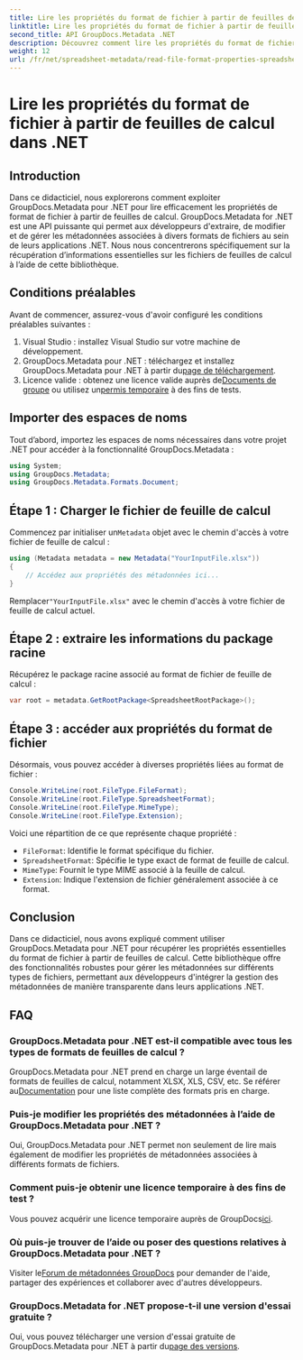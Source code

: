 ```yaml
---
title: Lire les propriétés du format de fichier à partir de feuilles de calcul dans .NET
linktitle: Lire les propriétés du format de fichier à partir de feuilles de calcul dans .NET
second_title: API GroupDocs.Metadata .NET
description: Découvrez comment lire les propriétés du format de fichier de feuille de calcul à l’aide de GroupDocs.Metadata pour .NET. Accédez au format de fichier, au type MIME et bien plus encore avec de simples appels API.
weight: 12
url: /fr/net/spreadsheet-metadata/read-file-format-properties-spreadsheets/
---
```


# Lire les propriétés du format de fichier à partir de feuilles de calcul dans .NET

## Introduction
Dans ce didacticiel, nous explorerons comment exploiter GroupDocs.Metadata pour .NET pour lire efficacement les propriétés de format de fichier à partir de feuilles de calcul. GroupDocs.Metadata for .NET est une API puissante qui permet aux développeurs d'extraire, de modifier et de gérer les métadonnées associées à divers formats de fichiers au sein de leurs applications .NET. Nous nous concentrerons spécifiquement sur la récupération d’informations essentielles sur les fichiers de feuilles de calcul à l’aide de cette bibliothèque.
## Conditions préalables
Avant de commencer, assurez-vous d'avoir configuré les conditions préalables suivantes :
1. Visual Studio : installez Visual Studio sur votre machine de développement.
2.  GroupDocs.Metadata pour .NET : téléchargez et installez GroupDocs.Metadata pour .NET à partir du[page de téléchargement](https://releases.groupdocs.com/metadata/net/).
3.  Licence valide : obtenez une licence valide auprès de[Documents de groupe](https://purchase.groupdocs.com/buy) ou utilisez un[permis temporaire](https://purchase.groupdocs.com/temporary-license/) à des fins de tests.

## Importer des espaces de noms
Tout d’abord, importez les espaces de noms nécessaires dans votre projet .NET pour accéder à la fonctionnalité GroupDocs.Metadata :
```csharp
using System;
using GroupDocs.Metadata;
using GroupDocs.Metadata.Formats.Document;
```
## Étape 1 : Charger le fichier de feuille de calcul
 Commencez par initialiser un`Metadata` objet avec le chemin d'accès à votre fichier de feuille de calcul :
```csharp
using (Metadata metadata = new Metadata("YourInputFile.xlsx"))
{
    // Accédez aux propriétés des métadonnées ici...
}
```
 Remplacer`"YourInputFile.xlsx"` avec le chemin d'accès à votre fichier de feuille de calcul actuel.
## Étape 2 : extraire les informations du package racine
Récupérez le package racine associé au format de fichier de feuille de calcul :
```csharp
var root = metadata.GetRootPackage<SpreadsheetRootPackage>();
```
## Étape 3 : accéder aux propriétés du format de fichier
Désormais, vous pouvez accéder à diverses propriétés liées au format de fichier :
```csharp
Console.WriteLine(root.FileType.FileFormat);
Console.WriteLine(root.FileType.SpreadsheetFormat);
Console.WriteLine(root.FileType.MimeType);
Console.WriteLine(root.FileType.Extension);
```
Voici une répartition de ce que représente chaque propriété :
- `FileFormat`: Identifie le format spécifique du fichier.
- `SpreadsheetFormat`: Spécifie le type exact de format de feuille de calcul.
- `MimeType`: Fournit le type MIME associé à la feuille de calcul.
- `Extension`: Indique l'extension de fichier généralement associée à ce format.

## Conclusion
Dans ce didacticiel, nous avons expliqué comment utiliser GroupDocs.Metadata pour .NET pour récupérer les propriétés essentielles du format de fichier à partir de feuilles de calcul. Cette bibliothèque offre des fonctionnalités robustes pour gérer les métadonnées sur différents types de fichiers, permettant aux développeurs d'intégrer la gestion des métadonnées de manière transparente dans leurs applications .NET.

## FAQ
### GroupDocs.Metadata pour .NET est-il compatible avec tous les types de formats de feuilles de calcul ?
 GroupDocs.Metadata pour .NET prend en charge un large éventail de formats de feuilles de calcul, notamment XLSX, XLS, CSV, etc. Se référer au[Documentation](https://tutorials.groupdocs.com/metadata/net/) pour une liste complète des formats pris en charge.
### Puis-je modifier les propriétés des métadonnées à l’aide de GroupDocs.Metadata pour .NET ?
Oui, GroupDocs.Metadata pour .NET permet non seulement de lire mais également de modifier les propriétés de métadonnées associées à différents formats de fichiers.
### Comment puis-je obtenir une licence temporaire à des fins de test ?
 Vous pouvez acquérir une licence temporaire auprès de GroupDocs[ici](https://purchase.groupdocs.com/temporary-license/).
### Où puis-je trouver de l’aide ou poser des questions relatives à GroupDocs.Metadata pour .NET ?
 Visiter le[Forum de métadonnées GroupDocs](https://forum.groupdocs.com/c/metadata/14) pour demander de l'aide, partager des expériences et collaborer avec d'autres développeurs.
### GroupDocs.Metadata for .NET propose-t-il une version d'essai gratuite ?
 Oui, vous pouvez télécharger une version d'essai gratuite de GroupDocs.Metadata pour .NET à partir du[page des versions](https://releases.groupdocs.com/).